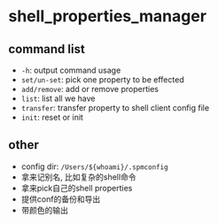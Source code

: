# shell_properties_manager



## command list
+ `-h`: output command usage
+ `set/un-set`: pick one property to be effected
+ `add/remove`: add or remove properties
+ `list`: list all we have
+ `transfer`: transfer property to shell client config file
+ `init`: reset or init

## other
+ config dir: `/Users/${whoami}/.spmconfig`
+ 拿来记别名, 比如复杂的shell命令
+ 拿来pick自己的shell properties
+ 提供conf的备份和导出
+ 带颜色的输出
